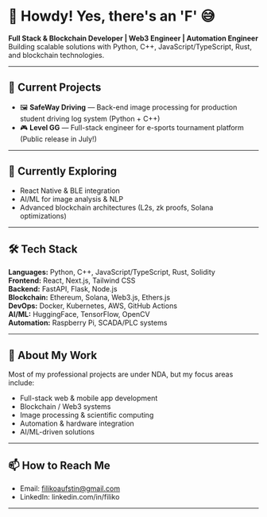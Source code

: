 # 👋 Howdy! Yes, there's an 'F' 😅

**Full Stack & Blockchain Developer | Web3 Engineer | Automation Engineer**  
Building scalable solutions with Python, C++, JavaScript/TypeScript, Rust, and blockchain technologies.

---

## 🔭 Current Projects

- 🖼️ **SafeWay Driving** — Back-end image processing for production student driving log system (Python + C++)
- 🎮 **Level GG** — Full-stack engineer for e-sports tournament platform (Public release in July!)

---

## 🌱 Currently Exploring

- React Native & BLE integration
- AI/ML for image analysis & NLP
- Advanced blockchain architectures (L2s, zk proofs, Solana optimizations)

---

## 🛠️ Tech Stack

**Languages:** Python, C++, JavaScript/TypeScript, Rust, Solidity  
**Frontend:** React, Next.js, Tailwind CSS  
**Backend:** FastAPI, Flask, Node.js  
**Blockchain:** Ethereum, Solana, Web3.js, Ethers.js  
**DevOps:** Docker, Kubernetes, AWS, GitHub Actions  
**AI/ML:** HuggingFace, TensorFlow, OpenCV  
**Automation:** Raspberry Pi, SCADA/PLC systems

---

## 💬 About My Work

Most of my professional projects are under NDA, but my focus areas include:

- Full-stack web & mobile app development
- Blockchain / Web3 systems
- Image processing & scientific computing
- Automation & hardware integration
- AI/ML-driven solutions

---

## 📫 How to Reach Me

- Email: filikoaufstin@gmail.com  
- LinkedIn: linkedin.com/in/filiko

---

